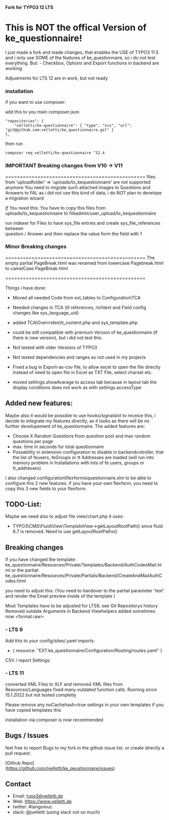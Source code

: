 **Fork for TYPO3 12 LTS**

This is NOT the offical Version of ke_questionnaire!
=======================================================
I just made a fork and made changes, that enables the USE of TYPO3 11.5
and i only use SOME of the features of ke_questionnaire, so i do not test everything.
But: - Checkbox, Options and Export functions in backend are working

Adjustments for LTS 12 are in work, but not ready

### installation

if you want to use composer:

add this to you main composer.json 

	"repositories": {
		"velletti/ke-questionnaire": { "type": "vcs", "url": "git@github.com:velletti/ke_questionnaire.git" }
	},

then run 

    composer req velletti/ke-questionnaire ^12.4 



### IMPORTANT Breaking changes from V10 -> V11
================================================
 files from 'uploadfolder' => 'uploads/tx_kequestionnaire' are not supported anymore
 You need to migrate such attached images to Questions and Answers to FAL
 as i did not use this kind of data, i do NOT plan to develope a migration wizard
 
 
 *If You need this:*
 You have to copy this files from uploads/tx_kequestionnaire to fileadmin/user_upload/tx_kequestionnaire
 
 run indexer for Files to have sys_file entries and create sys_file_references between  
 question / Answer and then replace the value form the field with 1


### Minor Breaking changes 
================================================
 The empty partial PageBreak.html was renamed from lowercase Pagebreak.html to camelCase PageBreak.html

================================================

Things i have done:
- Moved all needed Code from ext_tables to Configuration\TCA 
- Needed changes in TCA (lll references, richtext and Field config changes like sys_language_uid)
- added TCA\Overrrides\tt_content.php and sys_template.php

- could be still compatible with premium Version of ke_questionnaire (if there is new version), but i did not test this.
- Not tested with older Versions of TYPO3
- Not tested dependencies and ranges as not used in my projects
- Fixed a bug in Export-as-csv file, to allow excel to open the file directly instead of need to open file in Excel as TXT File, select charset etc.

- moved settings.showAvarage to access tab because in layout tab the display conditions does not work as with settings.accessType


## Added new features: 
Maybe also it would be possible to use hooks/signalslot to receice this, i decide to integrate my features directly, as it looks as there will be no further developement of ke_questionnaire.
The added features are:
- Choose X Random Questions from question pool and max random questions per page
- max. time in seconds for total questionnaire
- Possability in extension configuration to disable in backendcotroller, that the list of feusers, feGroups or tt Addresses are loaded
 (will run into memory problem in Installations with lots of fe users, groups or tt_addresses)


I also changed configuration\flexforms\questionnaire.xlm to be able to configure this 2 new features.
if you have your own flexform, you need to copy this 3 new fields to your flexform.



## TODO-List:

Maybe we need also to adjust file view/chart.php
it uses:
- TYPO3\CMS\Fluid\View\TemplateView->getLayoutRootPath() 
  since fluid 8.7 is removed. Need to use getLayoutRootPaths()


## Breaking changes

If you have changed the template:
ke_questionnaire/Resources/Private/Templates/Backend/AuthCodesMail.html
or the partial:
ke_questionnaire/Resources/Private/Partials/Backend/CreateAndMailAuthCodes.html

you need to adjust this:
(You need to handover to the partial parameter 'text' and render the Email preview inside of the template )

Most Templates have to be adjusted for LTS9, see Git Repositorys history
Removed outdate Arguments in Backend Viewhelpers
added sometimes now <format.raw> 


### - LTS 9 
Add this to your config/sites/<site>.yaml
imports:
  - { resource: "EXT:ke_questionnaire/Configuration/Routing/routes.yaml" }

CSV / report Settings:


### - LTS 11 
converted XML Files to XLF and removed XML files from Resources/Languages
fixed many outdated function calls. 
Running since 15.1.2022 but not tested completly 

Please remove any noCachehash=true settings in your own templates if you have copied templates this 


installation via composer is now recommended


## Bugs / Issues
feel free to report Bugs to my fork in the github issue list.
or 
create directly a pull request. 


[Github Repo]  
(https://github.com/jvelletti/ke_qeustionnaire/issues)

## Contact
- Email: typo3@velletti.de
- Web: https://www.velletti.de
- twitter: #tangomuc
- slack: @jvelletti   (using slack  not so much)